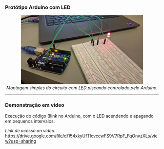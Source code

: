 ### Protótipo Arduino com LED

<p align="center">
  <img src="./assets/fotoArduinoLed.jpg" width="400"><br>
  <em>Montagem simples do circuito com LED piscando controlado pelo Arduino.</em>
</p>

---

### Demonstração em vídeo

Execução do código Blink no Arduino, com o LED acendendo e apagando em pequenos intervalos.

*Link de acesso ao vídeo:* https://drive.google.com/file/d/154xkyUfTIcvccwFS9V7RpF_FqOnvzXLs/view?usp=sharing

